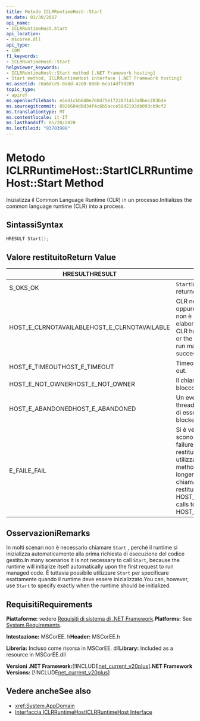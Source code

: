 ```yaml
---
title: Metodo ICLRRuntimeHost::Start
ms.date: 03/30/2017
api_name:
- ICLRRuntimeHost.Start
api_location:
- mscoree.dll
api_type:
- COM
f1_keywords:
- ICLRRuntimeHost::Start
helpviewer_keywords:
- ICLRRuntimeHost::Start method [.NET Framework hosting]
- Start method, ICLRRuntimeHost interface [.NET Framework hosting]
ms.assetid: c0a6dce5-0a8d-42e8-808b-6ca14df9d289
topic_type:
- apiref
ms.openlocfilehash: e5ed1cbb640e760d75e1722871453a0bec283bde
ms.sourcegitcommit: 0926684d8d34f4c6b5acce58d2193db093cb9cf2
ms.translationtype: MT
ms.contentlocale: it-IT
ms.lasthandoff: 05/20/2020
ms.locfileid: "83703908"
---
```

# <a name="iclrruntimehoststart-method"></a><span data-ttu-id="c260a-102">Metodo ICLRRuntimeHost::Start</span><span class="sxs-lookup"><span data-stu-id="c260a-102">ICLRRuntimeHost::Start Method</span></span>
<span data-ttu-id="c260a-103">Inizializza il Common Language Runtime (CLR) in un processo.</span><span class="sxs-lookup"><span data-stu-id="c260a-103">Initializes the common language runtime (CLR) into a process.</span></span>  
  
## <a name="syntax"></a><span data-ttu-id="c260a-104">Sintassi</span><span class="sxs-lookup"><span data-stu-id="c260a-104">Syntax</span></span>  
  
```cpp  
HRESULT Start();  
```  
  
## <a name="return-value"></a><span data-ttu-id="c260a-105">Valore restituito</span><span class="sxs-lookup"><span data-stu-id="c260a-105">Return Value</span></span>  
  
|<span data-ttu-id="c260a-106">HRESULT</span><span class="sxs-lookup"><span data-stu-id="c260a-106">HRESULT</span></span>|<span data-ttu-id="c260a-107">Description</span><span class="sxs-lookup"><span data-stu-id="c260a-107">Description</span></span>|  
|-------------|-----------------|  
|<span data-ttu-id="c260a-108">S_OK</span><span class="sxs-lookup"><span data-stu-id="c260a-108">S_OK</span></span>|<span data-ttu-id="c260a-109">`Start`la restituzione è riuscita.</span><span class="sxs-lookup"><span data-stu-id="c260a-109">`Start` returned successfully.</span></span>|  
|<span data-ttu-id="c260a-110">HOST_E_CLRNOTAVAILABLE</span><span class="sxs-lookup"><span data-stu-id="c260a-110">HOST_E_CLRNOTAVAILABLE</span></span>|<span data-ttu-id="c260a-111">CLR non è stato caricato in un processo oppure CLR si trova in uno stato in cui non è possibile eseguire codice gestito o elaborare la chiamata correttamente.</span><span class="sxs-lookup"><span data-stu-id="c260a-111">The CLR has not been loaded into a process, or the CLR is in a state in which it cannot run managed code or process the call successfully.</span></span>|  
|<span data-ttu-id="c260a-112">HOST_E_TIMEOUT</span><span class="sxs-lookup"><span data-stu-id="c260a-112">HOST_E_TIMEOUT</span></span>|<span data-ttu-id="c260a-113">Timeout della chiamata.</span><span class="sxs-lookup"><span data-stu-id="c260a-113">The call timed out.</span></span>|  
|<span data-ttu-id="c260a-114">HOST_E_NOT_OWNER</span><span class="sxs-lookup"><span data-stu-id="c260a-114">HOST_E_NOT_OWNER</span></span>|<span data-ttu-id="c260a-115">Il chiamante non è il proprietario del blocco.</span><span class="sxs-lookup"><span data-stu-id="c260a-115">The caller does not own the lock.</span></span>|  
|<span data-ttu-id="c260a-116">HOST_E_ABANDONED</span><span class="sxs-lookup"><span data-stu-id="c260a-116">HOST_E_ABANDONED</span></span>|<span data-ttu-id="c260a-117">Un evento è stato annullato mentre un thread bloccato o Fiber era in attesa su di esso.</span><span class="sxs-lookup"><span data-stu-id="c260a-117">An event was canceled while a blocked thread or fiber was waiting on it.</span></span>|  
|<span data-ttu-id="c260a-118">E_FAIL</span><span class="sxs-lookup"><span data-stu-id="c260a-118">E_FAIL</span></span>|<span data-ttu-id="c260a-119">Si è verificato un errore irreversibile sconosciuto.</span><span class="sxs-lookup"><span data-stu-id="c260a-119">An unknown catastrophic failure occurred.</span></span> <span data-ttu-id="c260a-120">Se un metodo restituisce E_FAIL, CLR non è più utilizzabile all'interno del processo.</span><span class="sxs-lookup"><span data-stu-id="c260a-120">If a method returns E_FAIL, the CLR is no longer usable within the process.</span></span> <span data-ttu-id="c260a-121">Le chiamate successive ai metodi di hosting restituiscono HOST_E_CLRNOTAVAILABLE.</span><span class="sxs-lookup"><span data-stu-id="c260a-121">Subsequent calls to hosting methods return HOST_E_CLRNOTAVAILABLE.</span></span>|  
  
## <a name="remarks"></a><span data-ttu-id="c260a-122">Osservazioni</span><span class="sxs-lookup"><span data-stu-id="c260a-122">Remarks</span></span>  
 <span data-ttu-id="c260a-123">In molti scenari non è necessario chiamare `Start` , perché il runtime si inizializza automaticamente alla prima richiesta di esecuzione del codice gestito.</span><span class="sxs-lookup"><span data-stu-id="c260a-123">In many scenarios it is not necessary to call `Start`, because the runtime will initialize itself automatically upon the first request to run managed code.</span></span> <span data-ttu-id="c260a-124">È tuttavia possibile utilizzare `Start` per specificare esattamente quando il runtime deve essere inizializzato.</span><span class="sxs-lookup"><span data-stu-id="c260a-124">You can, however, use `Start` to specify exactly when the runtime should be initialized.</span></span>  
  
## <a name="requirements"></a><span data-ttu-id="c260a-125">Requisiti</span><span class="sxs-lookup"><span data-stu-id="c260a-125">Requirements</span></span>  
 <span data-ttu-id="c260a-126">**Piattaforme:** vedere [Requisiti di sistema di .NET Framework](../../get-started/system-requirements.md).</span><span class="sxs-lookup"><span data-stu-id="c260a-126">**Platforms:** See [System Requirements](../../get-started/system-requirements.md).</span></span>  
  
 <span data-ttu-id="c260a-127">**Intestazione:** MSCorEE. h</span><span class="sxs-lookup"><span data-stu-id="c260a-127">**Header:** MSCorEE.h</span></span>  
  
 <span data-ttu-id="c260a-128">**Libreria:** Incluso come risorsa in MSCorEE. dll</span><span class="sxs-lookup"><span data-stu-id="c260a-128">**Library:** Included as a resource in MSCorEE.dll</span></span>  
  
 <span data-ttu-id="c260a-129">**Versioni .NET Framework:**[!INCLUDE[net_current_v20plus](../../../../includes/net-current-v20plus-md.md)]</span><span class="sxs-lookup"><span data-stu-id="c260a-129">**.NET Framework Versions:** [!INCLUDE[net_current_v20plus](../../../../includes/net-current-v20plus-md.md)]</span></span>  
  
## <a name="see-also"></a><span data-ttu-id="c260a-130">Vedere anche</span><span class="sxs-lookup"><span data-stu-id="c260a-130">See also</span></span>

- <xref:System.AppDomain>
- [<span data-ttu-id="c260a-131">Interfaccia ICLRRuntimeHost</span><span class="sxs-lookup"><span data-stu-id="c260a-131">ICLRRuntimeHost Interface</span></span>](iclrruntimehost-interface.md)
